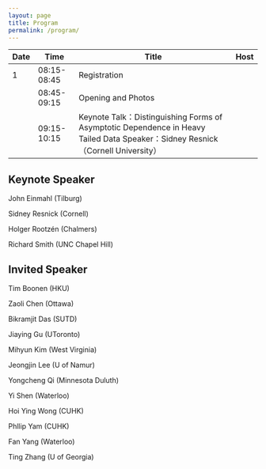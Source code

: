 ```yaml
---
layout: page
title: Program
permalink: /program/
---
```

<table>
<thead>
<th>Date</th>
<th>Time</th>
<th>Title</th>
<th>Host</th>
</thead>
<tr>

<td>1</td>

<td>08:15-08:45</td>

<td>Registration</td>
<td></td>

</tr>
<tr>

<td></td>

<td>08:45-09:15</td>

<td>Opening and Photos</td>
<td></td>

</tr>

<tr>

<td></td>

<td>09:15-10:15</td>

<td>Keynote Talk：Distinguishing Forms of Asymptotic Dependence in Heavy Tailed Data
Speaker：Sidney Resnick（Cornell University）
</td>
<td></td>

</tr>
</table>

## Keynote Speaker
<p>John Einmahl (Tilburg)</p>
<p>Sidney Resnick (Cornell)</p>
<p>Holger Rootzén (Chalmers)</p>
<p>Richard Smith (UNC Chapel Hill)</p>

## Invited Speaker
<p>Tim Boonen (HKU)</p>
<p>Zaoli Chen (Ottawa)</p>
<p>Bikramjit Das (SUTD)</p>
<p>Jiaying Gu (UToronto)</p>
<p>Mihyun Kim (West Virginia)</p>
<p>Jeongjin Lee (U of Namur)</p>
<p>Yongcheng Qi (Minnesota Duluth)</p>
<p>Yi Shen (Waterloo)</p>
<p>Hoi Ying Wong (CUHK)</p>
<p>Phllip Yam (CUHK)</p>
<p>Fan Yang (Waterloo)</p>
<p>Ting Zhang (U of Georgia)</p>


